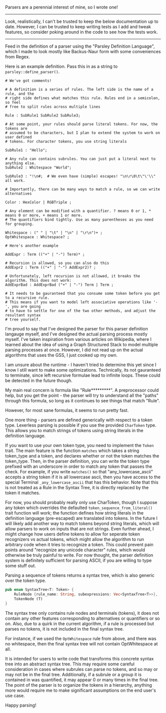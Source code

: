 
Parsers are a perennial interest of mine, so I wrote one!

---

Look, realistically, I can't be trusted to keep the below documentation up to date.
However, I can be trusted to keep writing tests as I add and tweak features, so
consider poking around in the code to see how the tests work.

---

Feed in the definition of a parser using the "Parsley Definition Language", which
I made to look mostly like Backus-Naur form with some conveniences from Regex.

Here is an example definition. Pass this in as a string to `parsley::define_parser()`.

```text
# We've got comments!

# A definition is a series of rules. The left side is the name of a rule, and the
# right side defines what matches this rule. Rules end in a semicolon, so feel
# free to split rules across multiple lines

Rule : SubRule1 SubRule2 SubRule3;

# At some point, your rules should parse literal tokens. For now, the tokens are
# assumed to be characters, but I plan to extend the system to work on user defined
# tokens. For character tokens, you use string literals

SubRule1 : "Hello";

# Any rule can contains subrules. You can just put a literal next to anything else.
SubRule2 : Whitespace "World";

SubRule3 : "!\n#;  # We even have (simple) escapes! "\n\r\0\t\"\'\\" all work.

# Importantly, there can be many ways to match a rule, so we can write alternatives

Color : HexColor | RGBTriple ;

# Any element can be modified with a quantifier. ? means 0 or 1, * means 0 or more, + means 1 or more.
# The quantifiers bind tightly. Use as many parentheses as you need for grouping.

Whitespace : (" " | "\t" | "\n" | "\r\n")+ ;
OptWhitespace : Whitespace? ; 

# Here's another example

AddExpr : Term (("+" | "-") Term)* ;

# Recursion is allowed, so you can also do this
AddExpr2 : Term (("+" | "-") AddExpr2)? ;

# Unfortunately, left recursion is not allowed, it breaks the algorithm. This does not work:
AddExprBad : AddExprBad ("+" | "-") Term | Term ;

# It needs to be gauranteed that you consume some token before you get to a recursive rule.
# This means if you want to model left associative operations like '-', you are going
# to have to settle for one of the two other methods, and adjust the resultant syntax
# tree yourself.
```

I'm proud to say that I've designed the parser for this parser definition langauge
myself, and I've designed the actual parsing process mostly myself. I've taken
inspiration from various articles on Wikipedia, where I learned about the idea
of using a Graph Structured Stack to model multiple parsing processes at once. 
However, I did not read up on the actual algorithms that uses the GSS, I just 
cooked up my own.

I am unsure about the runtime - I haven't tried to determine this yet since I know
I still want to make some optimizations. Technically, its not gauranteed to terminate,
since left recursive formulae lead to infinite loops. These could be detected in 
the future though.

My main real concern is formula like "Rule*********". A preprocessor could help, but
you get the point - the parser will try to understand all the "paths" through this
formula, so long as it continues to see things that match "Rule".

However, for most sane formulas, it seems to run pretty fast.

One more thing - parsers are defined generically with respect to a token type. Lexerless
parsing is possible if you use the provided `CharToken` type. This allows you to match
strings of tokens using string literals in the definition language.

If you want to use your own token type, you need to implement the `Token` trait.
The main feature is the function `matches` which takes a string token_type and a
token, and declares whether or not the token matches the token_type. Then, in the
parser definition, you can write the token type prefixed with an underscore in order
to match any token that passes the check. For example, if you write `matches()` so that
"any_lowercase_ascii" accepts a string token if it is all lowercase ascii, then you
have access to the special Terminal `_any_lowercase_ascii` that has this behavior.
Note that this is not treated as a Rule in the Syntax Tree, it is directly replaced
by the token it matches.



For
now, you should probably really only use CharToken, though I suppose any token which
overrides the defaulted `token_sequence_from_literal()` trait function will work; the function defines
how string literals in the definition language (pre-escaped) are translated into
tokens. In the future I will likely add another way to match tokens beyond string
literals, which will allow parsers to work on inputs that are not strings.
Even further ahead, I might change how users define tokens to allow for seperate
token recognizers vs actual tokens, which might allow the algorithm to run arbitrary code
when it tries to recognize a token. This could prevent pain points around "recognize
any unicode character" rules, which would otherwise be truly painful to write. For
now thought, the parser definition system is definitely sufficient for parsing ASCII, 
if you are willing to type some stuff out.

Parsing a sequence of tokens returns a syntax tree, which is also generic over the
token type.

```rust
pub enum SyntaxTree<T: Token> {
    RuleNode {rule_name: String, subexpressions: Vec<SyntaxTree<T>>},
    TokenNode (T)
}
```

The syntax tree only contains rule nodes and terminals (tokens), it does not contain
any other features corresponding to alternatives or quantifiers or so on. Also, due
to a quirk in the current algorithm, if a rule is processed but parses no tokens, it
is not included in the final syntax tree.

For instance, if we used the `OptWhitespace` rule from above, and there was no
whitespace, then the final syntax tree will not contain OptWhitespace at all.

It is intended for users to write code that transforms this concrete syntax tree
into an abstract syntax tree. This may require some careful consideration in cases
where subrules can parse no tokens, and so may or may not be in the final tree. Additionally,
if a subrule or a group it is contained in was quantified, it may appear 0 or many times
in the final tree. The point of the parser is to organize the tokens in a hierarchy,
anything more would require me to make significant assumptions on the end user's
use case.

Happy parsing!

